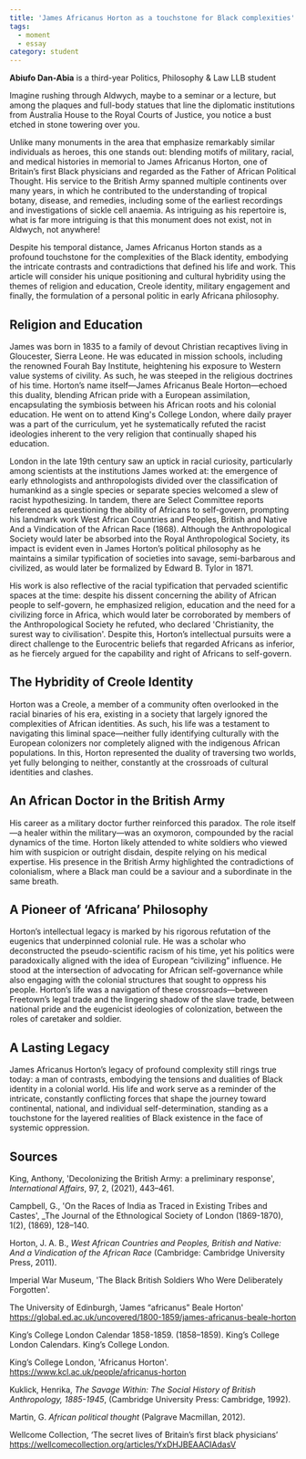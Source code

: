```yaml
---
title: 'James Africanus Horton as a touchstone for Black complexities'
tags:
  - moment
  - essay
category: student
---
```

**Abiufo Dan-Abia** is a third-year Politics, Philosophy & Law LLB student

Imagine rushing through Aldwych, maybe to a seminar or a lecture, but among the plaques and full-body statues that line the diplomatic institutions from Australia House to the Royal Courts of Justice, you notice a bust etched in stone towering over you.

Unlike many monuments in the area that emphasize remarkably similar individuals as heroes, this one stands out: blending motifs of military, racial, and medical histories in memorial to James Africanus Horton, one of Britain’s first Black physicians and regarded as the Father of African Political Thought. His service to the British Army spanned multiple continents over many years, in which he contributed to the understanding of tropical botany, disease, and remedies, including some of the earliest recordings and investigations of sickle cell anaemia. As intriguing as his repertoire is, what is far more intriguing is that this monument does not exist, not in Aldwych, not anywhere!

Despite his temporal distance, James Africanus Horton stands as a profound touchstone for the complexities of the Black identity, embodying the intricate contrasts and contradictions that defined his life and work. This article will consider his unique positioning and cultural hybridity using the themes of religion and education, Creole identity, military engagement and finally, the formulation of a personal politic in early Africana philosophy.

## Religion and Education
James was born in 1835 to a family of devout Christian recaptives living in Gloucester, Sierra Leone. He was educated in mission schools, including the renowned Fourah Bay Institute, heightening his exposure to Western value systems of civility. As such, he was steeped in the religious doctrines of his time. Horton’s name itself—James Africanus Beale Horton—echoed this duality, blending African pride with a European assimilation, encapsulating the symbiosis between his African roots and his colonial education. He went on to attend King's College London, where daily prayer was a part of the curriculum, yet he systematically refuted the racist ideologies inherent to the very religion that continually shaped his education. 

London in the late 19th century saw an uptick in racial curiosity, particularly among scientists at the institutions James worked at: the emergence of early ethnologists and anthropologists divided over the classification of humankind as a single species or separate species welcomed a slew of racist hypothesizing. In tandem, there are Select Committee reports referenced as questioning the ability of Africans to self-govern, prompting his landmark work West African Countries and Peoples, British and Native And a Vindication of the African Race (1868). Although the Anthropological Society would later be absorbed into the Royal Anthropological Society, its impact is evident even in James Horton’s political philosophy as he maintains a similar typification of societies into savage, semi-barbarous and civilized, as would later be formalized by Edward B. Tylor in 1871.

His work is also reflective of the racial typification that pervaded scientific spaces at the time: despite his dissent concerning the ability of African people to self-govern, he emphasized religion, education and the need for a civilizing force in Africa, which would later be corroborated by members of the Anthropological Society he refuted, who declared 'Christianity, the surest way to civilisation'. Despite this, Horton’s intellectual pursuits were a direct challenge to the Eurocentric beliefs that regarded Africans as inferior, as he fiercely argued for the capability and right of Africans to self-govern.

## The Hybridity of Creole Identity
Horton was a Creole, a member of a community often overlooked in the racial binaries of his era, existing in a society that largely ignored the complexities of African identities. As such, his life was a testament to navigating this liminal space—neither fully identifying culturally with the European colonizers nor completely aligned with the indigenous African populations. In this, Horton represented the duality of traversing two worlds, yet fully belonging to neither, constantly at the crossroads of cultural identities and clashes.

## An African Doctor in the British Army
His career as a military doctor further reinforced this paradox. The role itself—a healer within the military—was an oxymoron, compounded by the racial dynamics of the time. Horton likely attended to white soldiers who viewed him with suspicion or outright disdain, despite relying on his medical expertise. His presence in the British Army highlighted the contradictions of colonialism, where a Black man could be a saviour and a subordinate in the same breath.

## A Pioneer of ‘Africana’ Philosophy
Horton’s intellectual legacy is marked by his rigorous refutation of the eugenics that underpinned colonial rule. He was a scholar who deconstructed the pseudo-scientific racism of his time, yet his politics were paradoxically aligned with the idea of European “civilizing” influence. He stood at the intersection of advocating for African self-governance while also engaging with the colonial structures that sought to oppress his people. Horton’s life was a navigation of these crossroads—between Freetown’s legal trade and the lingering shadow of the slave trade, between national pride and the eugenicist ideologies of colonization, between the roles of caretaker and soldier.

## A Lasting Legacy
James Africanus Horton’s legacy of profound complexity still rings true today: a man of contrasts, embodying the tensions and dualities of Black identity in a colonial world. His life and work serve as a reminder of the intricate, constantly conflicting forces that shape the journey toward continental, national, and individual self-determination, standing as a touchstone for the layered realities of Black existence in the face of systemic oppression.

## Sources

King, Anthony, 'Decolonizing the British Army: a preliminary response', _International Affairs_, 97, 2, (2021), 443–461.

Campbell, G., 'On the Races of India as Traced in Existing Tribes and Castes', _The Journal of the Ethnological Society of London (1869-1870), 1(2), (1869), 128–140.

Horton, J. A. B., _West African Countries and Peoples, British and Native: And a Vindication of the African Race_ (Cambridge: Cambridge University Press, 2011).

Imperial War Museum, 'The Black British Soldiers Who Were Deliberately Forgotten'. 

The University of Edinburgh, 'James “africanus” Beale Horton' <https://global.ed.ac.uk/uncovered/1800-1859/james-africanus-beale-horton> 

King’s College London Calendar 1858-1859. (1858–1859). King’s College London Calendars. King’s College London. 

King’s College London, 'Africanus Horton'. https://www.kcl.ac.uk/people/africanus-horton 

Kuklick, Henrika, _The Savage Within: The Social History of British Anthropology, 1885-1945_, (Cambridge University Press: Cambridge, 1992). 

Martin, G. _African political thought_ (Palgrave Macmillan, 2012).

Wellcome Collection, ‘The secret lives of Britain’s first black physicians’ <https://wellcomecollection.org/articles/YxDHJBEAACIAdasV> 
